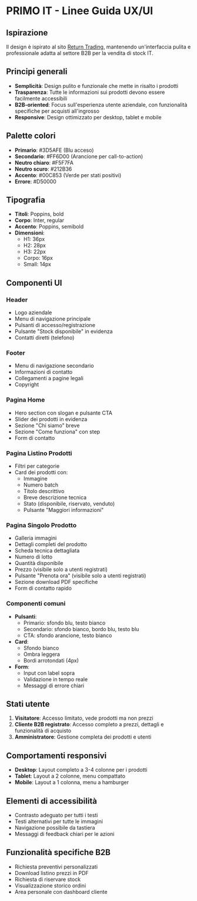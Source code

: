 # PRIMO IT - Linee Guida UX/UI

## Ispirazione
Il design è ispirato al sito [Return Trading](https://www.returntrading.nl/), mantenendo un'interfaccia pulita e professionale adatta al settore B2B per la vendita di stock IT.

## Principi generali
- **Semplicità**: Design pulito e funzionale che mette in risalto i prodotti
- **Trasparenza**: Tutte le informazioni sui prodotti devono essere facilmente accessibili
- **B2B-oriented**: Focus sull'esperienza utente aziendale, con funzionalità specifiche per acquisti all'ingrosso
- **Responsive**: Design ottimizzato per desktop, tablet e mobile

## Palette colori
- **Primario**: #3D5AFE (Blu acceso)
- **Secondario**: #FF6D00 (Arancione per call-to-action)
- **Neutro chiaro**: #F5F7FA
- **Neutro scuro**: #212B36
- **Accento**: #00C853 (Verde per stati positivi)
- **Errore**: #D50000

## Tipografia
- **Titoli**: Poppins, bold
- **Corpo**: Inter, regular
- **Accento**: Poppins, semibold
- **Dimensioni**:
  - H1: 36px
  - H2: 28px
  - H3: 22px
  - Corpo: 16px
  - Small: 14px

## Componenti UI

### Header
- Logo aziendale
- Menu di navigazione principale
- Pulsanti di accesso/registrazione
- Pulsante "Stock disponibile" in evidenza
- Contatti diretti (telefono)

### Footer
- Menu di navigazione secondario
- Informazioni di contatto
- Collegamenti a pagine legali
- Copyright

### Pagina Home
- Hero section con slogan e pulsante CTA
- Slider dei prodotti in evidenza
- Sezione "Chi siamo" breve
- Sezione "Come funziona" con step
- Form di contatto

### Pagina Listino Prodotti
- Filtri per categorie
- Card dei prodotti con:
  - Immagine
  - Numero batch
  - Titolo descrittivo
  - Breve descrizione tecnica
  - Stato (disponibile, riservato, venduto)
  - Pulsante "Maggiori informazioni"

### Pagina Singolo Prodotto
- Galleria immagini
- Dettagli completi del prodotto
- Scheda tecnica dettagliata
- Numero di lotto
- Quantità disponibile
- Prezzo (visibile solo a utenti registrati)
- Pulsante "Prenota ora" (visibile solo a utenti registrati)
- Sezione download PDF specifiche
- Form di contatto rapido

### Componenti comuni
- **Pulsanti**:
  - Primario: sfondo blu, testo bianco
  - Secondario: sfondo bianco, bordo blu, testo blu
  - CTA: sfondo arancione, testo bianco
- **Card**:
  - Sfondo bianco
  - Ombra leggera
  - Bordi arrotondati (4px)
- **Form**:
  - Input con label sopra
  - Validazione in tempo reale
  - Messaggi di errore chiari

## Stati utente
1. **Visitatore**: Accesso limitato, vede prodotti ma non prezzi
2. **Cliente B2B registrato**: Accesso completo a prezzi, dettagli e funzionalità di acquisto
3. **Amministratore**: Gestione completa dei prodotti e utenti

## Comportamenti responsivi
- **Desktop**: Layout completo a 3-4 colonne per i prodotti
- **Tablet**: Layout a 2 colonne, menu compattato
- **Mobile**: Layout a 1 colonna, menu a hamburger

## Elementi di accessibilità
- Contrasto adeguato per tutti i testi
- Testi alternativi per tutte le immagini
- Navigazione possibile da tastiera
- Messaggi di feedback chiari per le azioni

## Funzionalità specifiche B2B
- Richiesta preventivi personalizzati
- Download listino prezzi in PDF
- Richiesta di riservare stock
- Visualizzazione storico ordini
- Area personale con dashboard cliente
